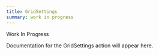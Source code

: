 ```yaml
---
title: GridSettings
summary: work in progress
---
```


Work In Progress

Documentation for the GridSettings action will appear here.